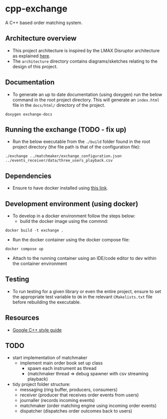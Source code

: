 # cpp-exchange
A C++ based order matching system.


## Architecture overview

- This project architecture is inspired by the LMAX Disruptor architecture as explained [here](https://lmax-exchange.github.io/disruptor/user-guide/index.html).
- The `architecture` directory contains diagrams/sketches relating to the design of this project.

## Documentation

- To generate an up to date documentation (using doxygen) run the below command in the root project directory. This will generate an `index.html` file in the `docs/html/` directory of the project.
```
doxygen exchange-docs
```

## Running the exchange (TODO - fix up)

- Run the below executable from the `./build` folder found in the root project directory (the file path is that of the configuration file):
```
./exchange ../matchmaker/exchange_configuration.json ../events_receiver/data/three_users_playback.csv
```

## Dependencies

- Ensure to have docker installed using [this link](https://docs.docker.com/get-docker/).

## Development environment (using docker)

- To develop in a docker environment follow the steps below:
  - build the docker image using the commnd: 
```
docker build -t exchange .
```
- Run the docker container using the docker compose file:
```
docker compose up
```
- Attach to the running container using an IDE/code editor to dev within the container environment

## Testing

- To run testing for a given library or even the entire project, ensure to set the appropriate test variable to `ON` in the relevant `CMakelists.txt` file before rebuilding the executable.

## Resources

- [Google C++ style guide](https://google.github.io/styleguide/cppguide.html)

## TODO

- start implementation of matchmaker
  - implement main order book set up class
    - spawn each instrument as thread 
    - (matchmaker thread => debug spawner with csv streaming playback)
- tidy project folder structure:
  - messaging (ring buffer, producers, consumers)
  - receiver (producer that receives order events from users)
  - journaller (records incoming events)
  - matchmaker (order matching engine using incoming order events)
  - dispatcher (dispatches order outcomes back to users)
